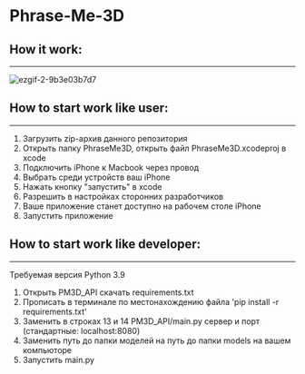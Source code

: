 # Phrase-Me-3D

## How it work:
---------------------------------------------------------------------------------------------------------------------------------------

![ezgif-2-9b3e03b7d7](https://user-images.githubusercontent.com/70414732/222425161-04c1ffc1-55d8-4288-88e3-f894fa387cc4.gif)





## How to start work like user:
---------------------------------------------------------------------------------------------------------------------------------------
1) Загрузить zip-архив данного репозитория
2) Открыть папку PhraseMe3D, открыть файл PhraseMe3D.xcodeproj в xcode
3) Подключить iPhone к Macbook через провод
4) Выбрать среди устройств ваш iPhone
5) Нажать кнопку "запустить" в xcode
6) Разрешить в настройках сторонних разработчиков
7) Ваше приложение станет доступно на рабочем столе iPhone
8) Запустить приложение

## How to start work like developer:
---------------------------------------------------------------------------------------------------------------------------------------
Требуемая версия Python 3.9
1) Открыть PM3D_API скачать requirements.txt
2) Прописать в терминале по местонахождению файла 'pip install -r requirements.txt'
3) Заменить в строках 13 и 14 PM3D_API/main.py сервер и порт (стандартные: localhost:8080)
4) Заменить путь до папки моделей на путь до папки models на вашем компьюторе
5) Запустить main.py 
